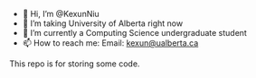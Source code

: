 - 👋 Hi, I’m @KexunNiu
- 👀 I’m  taking University of Alberta right now
- 🌱 I’m currently a Computing Science undergraduate student
- 📫 How to reach me: Email: kexun@ualberta.ca

<!---
KexunNiu/KexunNiu is a ✨ special ✨ repository because its `README.md` (this file) appears on your GitHub profile.
You can click the Preview link to take a look at your changes.
--->


This repo is for storing some code.
